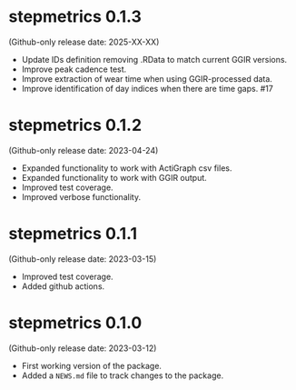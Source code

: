 # stepmetrics 0.1.3

(Github-only release date: 2025-XX-XX)
-   Update IDs definition removing .RData to match current GGIR versions.
-   Improve peak cadence test.
-   Improve extraction of wear time when using GGIR-processed data.
-   Improve identification of day indices when there are time gaps. #17

# stepmetrics 0.1.2

(Github-only release date: 2023-04-24)
-   Expanded functionality to work with ActiGraph csv files.
-   Expanded functionality to work with GGIR output.
-   Improved test coverage.
-   Improved verbose functionality.

# stepmetrics 0.1.1

(Github-only release date: 2023-03-15)
-   Improved test coverage.
-   Added github actions.

# stepmetrics 0.1.0 

(Github-only release date: 2023-03-12)
-   First working version of the package.
-   Added a `NEWS.md` file to track changes to the package.
